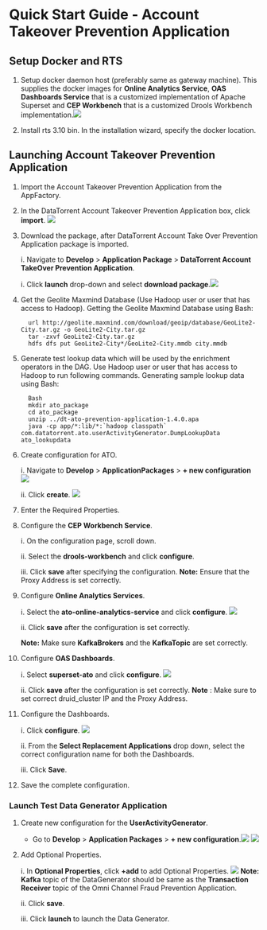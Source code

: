 # Quick Start Guide - Account Takeover Prevention Application

## Setup Docker and RTS

1. Setup docker daemon host (preferably same as gateway machine). This supplies the docker images for **Online Analytics Service**, **OAS Dashboards Service** that is a customized implementation of Apache Superset and **CEP Workbench** that is a customized Drools Workbench implementation.![](images/applications/quickstart_launch/dockerlocation.png)

2. Install rts 3.10 bin. In the installation wizard, specify the docker location.


## Launching Account Takeover Prevention Application

1. Import the Account Takeover Prevention Application from the AppFactory.

2. In the DataTorrent Account Takeover Prevention Application box, click **import**. ![](images/applications/quickstart_launch/importato.png)

3. Download the package, after DataTorrent Account Take Over Prevention Application package is imported.
   
   i. Navigate to **Develop** > **Application Package** > **DataTorrent Account TakeOver Prevention Application**.
   
   i. Click **launch** drop-down and select **download package**.![](images/applications/quickstart_launch/atoapppackage.png)
   
4. Get the Geolite Maxmind Database (Use Hadoop user or user that has access to Hadoop). Getting the Geolite Maxmind Database using Bash:
  
         url http://geolite.maxmind.com/download/geoip/database/GeoLite2-City.tar.gz -o GeoLite2-City.tar.gz
         tar -zxvf GeoLite2-City.tar.gz 
         hdfs dfs put GeoLite2-City*/GeoLite2-City.mmdb city.mmdb
  
5. Generate test lookup data which will be used by the enrichment operators in the DAG. Use Hadoop user or user that has access to Hadoop to run following commands. Generating sample lookup data using Bash:
   
         Bash
         mkdir ato_package
         cd ato_package
         unzip ../dt-ato-prevention-application-1.4.0.apa 
         java -cp app/*:lib/*:`hadoop classpath` com.datatorrent.ato.userActivityGenerator.DumpLookupData ato_lookupdata
  
6. Create configuration for ATO.
   
   i. Navigate to **Develop** > **ApplicationPackages** > **+ new configuration** ![](images/applications/quickstart_launch/atoapppacknewconfig.png)
   
   ii. Click **create**. ![](images/applications/quickstart_launch/atonewconfig1.png)
   
7. Enter the Required Properties. 

8. Configure the **CEP Workbench Service**.

   i. On the configuration page, scroll down.
   
   ii. Select the **drools-workbench** and click **configure**.
   
   iii. Click **save** after specifying the configuration.
    **Note:** Ensure that the Proxy Address is set correctly.
    
9. Configure **Online Analytics Services**.

   i. Select the **ato-online-analytics-service** and click **configure**. ![](images/applications/quickstart_launch/atoconfigureservice1.png)
   
   ii. Click **save** after the configuration is set correctly.
   
   **Note:** Make sure **KafkaBrokers** and the **KafkaTopic** are set correctly.
   
10. Configure **OAS Dashboards**.

    i. Select **superset-ato** and click **configure**. ![](images/applications/quickstart_launch/atoconfigureservice2.png)
    
    ii. Click **save** after the configuration is set correctly.
    **Note** : Make sure to set correct druid\_cluster IP and the Proxy Address. 
    
11. Configure the Dashboards.

    i. Click **configure**. ![](images/applications/quickstart_launch/atoconfigpackdashboard.png)
    
    ii. From the **Select Replacement Applications** drop down, select the correct configuration name for both the Dashboards.
    
    iii. Click **Save**. 
    
12. Save the complete configuration.

### Launch Test Data Generator Application

1. Create new configuration for the **UserActivityGenerator**.

   - Go to **Develop** > **Application Packages** > **+ new configuration**.![](images/applications/quickstart_launch/atouseractivitynewconfig.png) ![](images/applications/quickstart_launch/atouseractivitynewconfig1.png)
   
2. Add Optional Properties.

    i. In **Optional Properties**, click **+add** to add Optional Properties. ![](images/applications/quickstart_launch/atouseractivitynewconfig2.png) 
   **Note:**   **Kafka** topic of the DataGenerator should be same as the **Transaction Receiver** topic of the Omni Channel Fraud Prevention Application.
   
   ii. Click **save**.
   
   iii. Click **launch** to launch the Data Generator.


